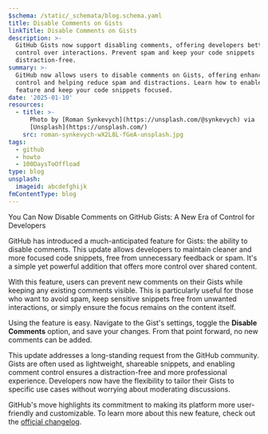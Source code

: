 ```yaml
---
$schema: /static/_schemata/blog.schema.yaml
title: Disable Comments on Gists
linkTitle: Disable Comments on Gists
description: >-
  GitHub Gists now support disabling comments, offering developers better
  control over interactions. Prevent spam and keep your code snippets
  distraction-free.
summary: >-
  GitHub now allows users to disable comments on Gists, offering enhanced
  control and helping reduce spam and distractions. Learn how to enable this
  feature and keep your code snippets focused.
date: '2025-01-10'
resources:
  - title: >-
      Photo by [Roman Synkevych](https://unsplash.com/@synkevych) via
      [Unsplash](https://unsplash.com/)
    src: roman-synkevych-wX2L8L-fGeA-unsplash.jpg
tags:
  - github
  - howto
  - 100DaysToOffload
type: blog
unsplash:
  imageid: abcdefghijk
fmContentType: blog
---
```



You Can Now Disable Comments on GitHub Gists: A New Era of Control for Developers

GitHub has introduced a much-anticipated feature for Gists: the ability to disable comments. This update allows developers to maintain cleaner and more focused code snippets, free from unnecessary feedback or spam. It's a simple yet powerful addition that offers more control over shared content.

With this feature, users can prevent new comments on their Gists while keeping any existing comments visible. This is particularly useful for those who want to avoid spam, keep sensitive snippets free from unwanted interactions, or simply ensure the focus remains on the content itself.

Using the feature is easy. Navigate to the Gist's settings, toggle the **Disable Comments** option, and save your changes. From that point forward, no new comments can be added.

This update addresses a long-standing request from the GitHub community. Gists are often used as lightweight, shareable snippets, and enabling comment control ensures a distraction-free and more professional experience. Developers now have the flexibility to tailor their Gists to specific use cases without worrying about moderating discussions.

GitHub's move highlights its commitment to making its platform more user-friendly and customizable. To learn more about this new feature, check out the [official changelog](https://github.blog/changelog/2025-01-06-you-can-now-disable-comments-on-github-gists/).
